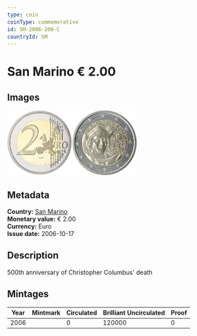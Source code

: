 ```yaml
---
type: coin
coinType: commemorative
id: SM-2006-200-C
countryId: SM
---
```


# San Marino € 2.00

## Images

<img src="../../Images/common-2002-200.webp" height="150" alt="Front image"><img src="Images/SM-2006-200.webp" height="150" alt="Back image">

## Metadata

**Country:** [San Marino](../../Countries/San%20Marino/index.md)\
**Monetary value:** € 2.00\
**Currency:** Euro\
**Issue date:** 2006-10-17

## Description

500th anniversary of Christopher Columbus' death

## Mintages

| Year | Mintmark | Circulated | Brilliant Uncirculated | Proof |
| ---- | -------- | ---------- | ---------------------- | ----- |
| 2006 |          | 0          | 120000                 | 0     |
